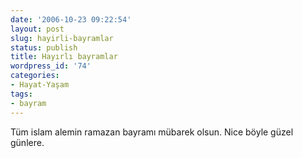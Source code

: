 ```yaml
---
date: '2006-10-23 09:22:54'
layout: post
slug: hayirli-bayramlar
status: publish
title: Hayırlı bayramlar
wordpress_id: '74'
categories:
- Hayat-Yaşam
tags:
- bayram
---
```


Tüm islam alemin ramazan bayramı mübarek olsun. Nice böyle güzel günlere. 
